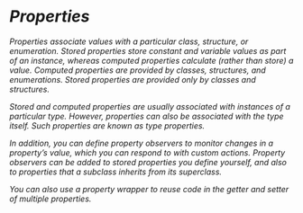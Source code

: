 # *Properties*

*Properties associate values with a particular class, structure, or enumeration. Stored properties store constant and variable values as part of an instance, whereas computed properties calculate (rather than store) a value. Computed properties are provided by classes, structures, and enumerations. Stored properties are provided only by classes and structures.*

*Stored and computed properties are usually associated with instances of a particular type. However, properties can also be associated with the type itself. Such properties are known as type properties.*

*In addition, you can define property observers to monitor changes in a property’s value, which you can respond to with custom actions. Property observers can be added to stored properties you define yourself, and also to properties that a subclass inherits from its superclass.*

*You can also use a property wrapper to reuse code in the getter and setter of multiple properties.*


